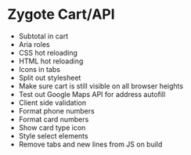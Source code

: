 # Zygote Cart/API

- Subtotal in cart
- Aria roles
- CSS hot reloading
- HTML hot reloading
- Icons in tabs
- Split out stylesheet
- Make sure cart is still visible on all browser heights
- Test out Google Maps API for address autofill
- Client side validation
- Format phone numbers
- Format card numbers
- Show card type icon
- Style select elements
- Remove tabs and new lines from JS on build
